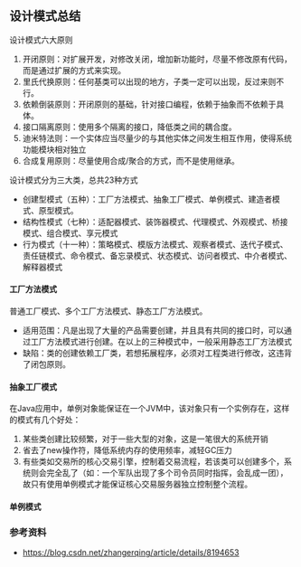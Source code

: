 ## 设计模式总结
设计模式六大原则
 1. 开闭原则：对扩展开发，对修改关闭，增加新功能时，尽量不修改原有代码，而是通过扩展的方式来实现。
 2. 里氏代换原则：任何基类可以出现的地方，子类一定可以出现，反过来则不行。
 3. 依赖倒装原则：开闭原则的基础，针对接口编程，依赖于抽象而不依赖于具体。
 4. 接口隔离原则：使用多个隔离的接口，降低类之间的耦合度。
 5. 迪米特法则：一个实体应当尽量少的与其他实体之间发生相互作用，使得系统功能模块相对独立
 6. 合成复用原则：尽量使用合成/聚合的方式，而不是使用继承。

设计模式分为三大类，总共23种方式
- 创建型模式（五种）：工厂方法模式、抽象工厂模式、单例模式、建造者模式、原型模式。
- 结构性模式（七种）：适配器模式、装饰器模式、代理模式、外观模式、桥接模式、组合模式、享元模式
- 行为模式（十一种）：策略模式、模版方法模式、观察者模式、迭代子模式、责任链模式、命令模式、备忘录模式、状态模式、访问者模式、中介者模式、解释器模式

#### 工厂方法模式
普通工厂模式、多个工厂方法模式、静态工厂方法模式。

- 适用范围：凡是出现了大量的产品需要创建，并且具有共同的接口时，可以通过工厂方法模式进行创建。在以上的三种模式中，一般采用静态工厂方法模式
- 缺陷：类的创建依赖工厂类，若想拓展程序，必须对工程类进行修改，这违背了闭包原则。

#### 抽象工厂模式
在Java应用中，单例对象能保证在一个JVM中，该对象只有一个实例存在，这样的模式有几个好处：
1. 某些类创建比较频繁，对于一些大型的对象，这是一笔很大的系统开销
2. 省去了new操作符，降低系统内存的使用频率，减轻GC压力
3. 有些类如交易所的核心交易引擎，控制着交易流程，若该类可以创建多个，系统则会完全乱了（如：一个军队出现了多个司令员同时指挥，会乱成一团），故只有使用单例模式才能保证核心交易服务器独立控制整个流程。

#### 单例模式




### 参考资料
- https://blog.csdn.net/zhangerqing/article/details/8194653

